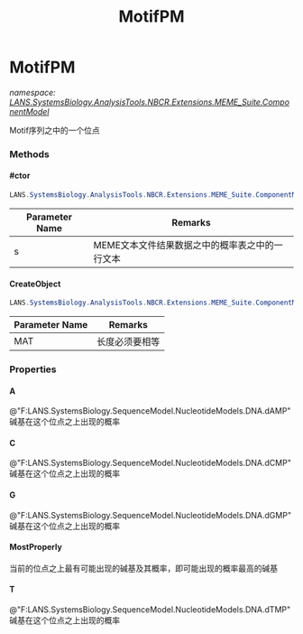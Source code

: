 ﻿---
title: MotifPM
---

# MotifPM
_namespace: [LANS.SystemsBiology.AnalysisTools.NBCR.Extensions.MEME_Suite.ComponentModel](N-LANS.SystemsBiology.AnalysisTools.NBCR.Extensions.MEME_Suite.ComponentModel.html)_

Motif序列之中的一个位点

### Methods

#### #ctor
```csharp
LANS.SystemsBiology.AnalysisTools.NBCR.Extensions.MEME_Suite.ComponentModel.MotifPM.#ctor(System.String)
```


|Parameter Name|Remarks|
|--------------|-------|
|s|MEME文本文件结果数据之中的概率表之中的一行文本|


#### CreateObject
```csharp
LANS.SystemsBiology.AnalysisTools.NBCR.Extensions.MEME_Suite.ComponentModel.MotifPM.CreateObject(LANS.SystemsBiology.AnalysisTools.NBCR.Extensions.MEME_Suite.ComponentModel.MotifPM[][])
```


|Parameter Name|Remarks|
|--------------|-------|
|MAT|长度必须要相等|




### Properties

#### A
@"F:LANS.SystemsBiology.SequenceModel.NucleotideModels.DNA.dAMP"碱基在这个位点之上出现的概率
#### C
@"F:LANS.SystemsBiology.SequenceModel.NucleotideModels.DNA.dCMP"碱基在这个位点之上出现的概率
#### G
@"F:LANS.SystemsBiology.SequenceModel.NucleotideModels.DNA.dGMP"碱基在这个位点之上出现的概率
#### MostProperly
当前的位点之上最有可能出现的碱基及其概率，即可能出现的概率最高的碱基
#### T
@"F:LANS.SystemsBiology.SequenceModel.NucleotideModels.DNA.dTMP"碱基在这个位点之上出现的概率

